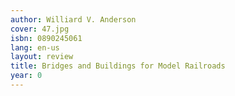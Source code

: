 ```yaml
---
author: Williard V. Anderson
cover: 47.jpg
isbn: 0890245061
lang: en-us
layout: review
title: Bridges and Buildings for Model Railroads
year: 0
---
```


